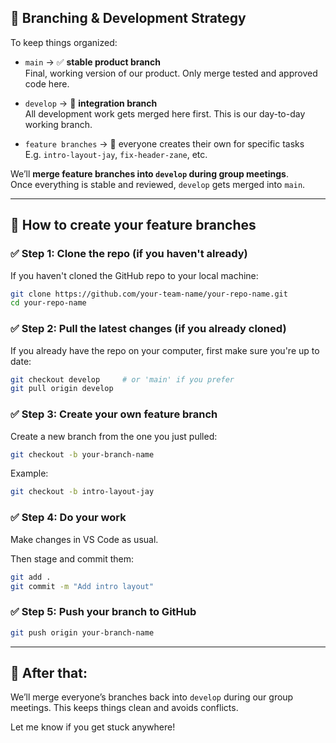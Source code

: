 

## 🧩 **Branching & Development Strategy**
To keep things organized:

- `main` → ✅ **stable product branch**  
  Final, working version of our product. Only merge tested and approved code here.
  
- `develop` → 🔄 **integration branch**  
  All development work gets merged here first. This is our day-to-day working branch.

- `feature branches` → 🌱 everyone creates their own for specific tasks  
  E.g. `intro-layout-jay`, `fix-header-zane`, etc.

We’ll **merge feature branches into `develop` during group meetings**.  
Once everything is stable and reviewed, `develop` gets merged into `main`.

---

## 🚀 **How to create your feature branches**

### ✅ Step 1: Clone the repo (if you haven't already)
If you haven't cloned the GitHub repo to your local machine:




```bash
git clone https://github.com/your-team-name/your-repo-name.git
cd your-repo-name
```






### ✅ Step 2: Pull the latest changes (if you already cloned)
If you already have the repo on your computer, first make sure you're up to date:

```bash
git checkout develop     # or 'main' if you prefer
git pull origin develop
```



### ✅ Step 3: Create your own feature branch
Create a new branch from the one you just pulled:

```bash
git checkout -b your-branch-name
```

Example:  
```bash
git checkout -b intro-layout-jay
```


### ✅ Step 4: Do your work
Make changes in VS Code as usual.

Then stage and commit them:
```bash
git add .
git commit -m "Add intro layout"
```



### ✅ Step 5: Push your branch to GitHub
```bash
git push origin your-branch-name
```

---

## 🔁 After that:
We’ll merge everyone’s branches back into `develop` during our group meetings. This keeps things clean and avoids conflicts.

Let me know if you get stuck anywhere!

